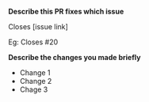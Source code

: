 **Describe this PR fixes which issue**

Closes [issue link]

Eg: Closes #20

**Describe the changes you made briefly**

- Change 1
- Change 2
- Chage 3
